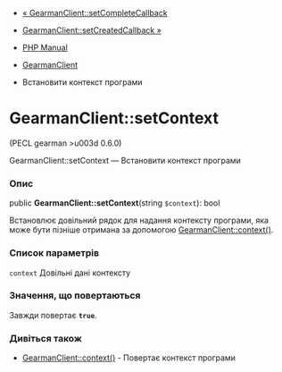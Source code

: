 - [«
GearmanClient::setCompleteCallback](gearmanclient.setcompletecallback.md)
- [GearmanClient::setCreatedCallback
»](gearmanclient.setcreatedcallback.md)

- [PHP Manual](index.md)
- [GearmanClient](class.gearmanclient.md)
- Встановити контекст програми

# GearmanClient::setContext

(PECL gearman \>u003d 0.6.0)

GearmanClient::setContext — Встановити контекст програми

### Опис

public **GearmanClient::setContext**(string `$context`): bool

Встановлює довільний рядок для надання контексту
програми, яка може бути пізніше отримана за допомогою
[GearmanClient::context()](gearmanclient.context.md).

### Список параметрів

`context`
Довільні дані контексту

### Значення, що повертаються

Завжди повертає **`true`**.

### Дивіться також

- [GearmanClient::context()](gearmanclient.context.md) - Повертає
контекст програми
